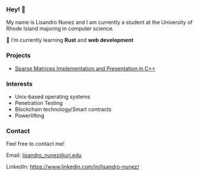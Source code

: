 ### Hey! 👋
My name is Lisandro Nunez and I am currently a student at the University of Rhode Island majoring in computer science.

🌱 I’m currently learning <b>Rust</b> and <b>web development</b>

<!-- #### Visit My Website! https:://www.lisandro.dev/ -->

### Projects
- [Sparse Matrices Implementation and Presentation in C++](https://github.com/fherchuk/CSC212-Final-Project)

### Interests
- Unix-based operating systems
- Penetration Testing
- Blockchain technology/Smart contracts
- Powerlifting

### Contact
Feel free to contact me!  

Email: lisandro_nunez@uri.edu 

LinkedIn: https://www.linkedin.com/in/lisandro-nunez/

<!--
Here are some ideas to get you started:

- 🔭 I’m currently working on ...
- 🌱 I’m currently learning ...
- 👯 I’m looking to collaborate on ...
- 🤔 I’m looking for help with ...
- 💬 Ask me about ...
- 📫 How to reach me: ...
- 😄 Pronouns: ...
- ⚡ Fun fact: ...
-->


<!--
**bluelisandro/bluelisandro** is a ✨ _special_ ✨ repository because its `README.md` (this file) appears on your GitHub profile.

Here are some ideas to get you started:

- 🔭 I’m currently working on ...
- 🌱 I’m currently learning ...
- 👯 I’m looking to collaborate on ...
- 🤔 I’m looking for help with ...
- 💬 Ask me about ...
- 📫 How to reach me: ...
- 😄 Pronouns: ...
- ⚡ Fun fact: ...
-->
